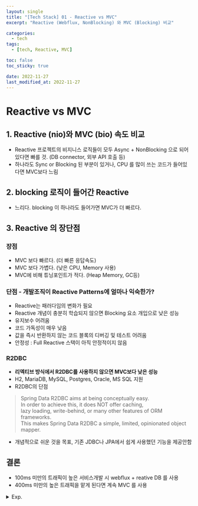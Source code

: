 ```yaml
---
layout: single
title: "[Tech Stack] 01 - Reactive vs MVC"
excerpt: "Reactive (Webflux, NonBlocking) 와 MVC (Blocking) 비교"

categories:
  - tech
tags:
  - [tech, Reactive, MVC]

toc: false
toc_sticky: true

date: 2022-11-27
last_modified_at: 2022-11-27
---
```

# Reactive vs MVC

## 1. Reactive (nio)와 MVC (bio) 속도 비교

- Reactive 프로젝트의 비지니스 로직들이 모두 Async + NonBlocking 으로 되어있다면 빠를 것. 
  (DB connector, 외부 API 호출 등)
- 하나라도 Sync or Blocking 된 부분이 있거나, CPU 를 많이 쓰는 코드가 들어있다면 MVC보다 느림

## 2. blocking 로직이 들어간 Reactive

- 느리다. blocking 이 하나라도 들어가면 MVC가 더 빠르다.

## 3. Reactive 의 장단점

### 장점

- MVC 보다 빠르다. (더 빠른 응답속도)
- MVC 보다 가볍다. (낮은 CPU, Memory 사용)
- MVC에 비해 튜닝포인트가 적다. (Heap Memory, GC등)

### 단점 - 개발조직이 Reactive Patterns에 얼마나 익숙한가?

- Reactive는 패러다임의 변화가 필요
- Reactive 개념이 충분히 학습되지 않으면 Blocking 요소 개입으로 낮은 성능
- 유지보수 어려움
- 코드 가독성이 매우 낮음
- 값을 즉시 반환하지 않는 코드 블록의 디버깅 및 테스트 어려움
- 안정성 : Full Reactive 스택이 아직 안정적이지 않음

### R2DBC

- **리엑티브 방식에서 R2DBC를 사용하지 않으면 MVC보다 낮은 성능**
- H2, MariaDB, MySQL, Postgres, Oracle, MS SQL 지원
- R2DBC의 단점

>  
> Spring Data R2DBC aims at being conceptually easy.  
> In order to achieve this, it does NOT offer caching,   
> lazy loading, write-behind, or many other features of ORM frameworks.  
> This makes Spring Data R2DBC a simple, limited, opinionated object mapper.  
>

- 개념적으로 쉬운 것을 목표, 기존 JDBC나 JPA에서 쉽게 사용했던 기능을 제공안함

## 결론

- 100ms 미만의 트래픽이 높은 서비스개발 시 webflux + reative DB 를 사용
- 400ms 미만의 높은 트래픽을 맡게 된다면 계속 MVC 를 사용


<details>
  <summary>Exp.</summary>  
  <pre>

### 참조

 * [Non-Blocking(WebFlux) vs. Blocking(MVC)]( https://wowyongs.tistory.com/16 )

- END

  </pre>
</details>